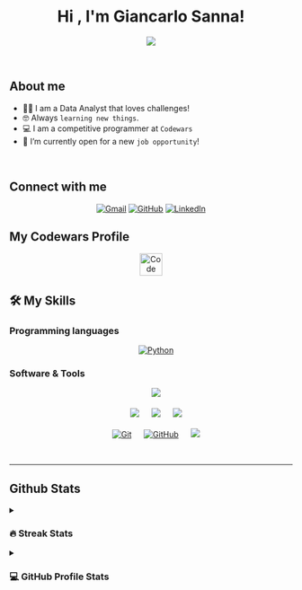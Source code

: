 <h1 align="center">Hi , I'm Giancarlo Sanna! </h1>
<p align="center">
  <a href="https://github.com/DenverCoder1/readme-typing-svg"><img src="https://readme-typing-svg.herokuapp.com?font=Time+New+Roman&color=%23C8BE25&size=25&center=true&vCenter=true&width=600&height=100&lines=Data+Analyst;5+kyu+@+codewars"></a>
</p>
<br>
	
## About me

- :technologist: I am a Data Analyst that loves challenges!
- :nerd_face: Always `learning new things`.
- :computer: I am a competitive programmer at `Codewars`
- :thinking: I’m currently open for a new `job opportunity`!

<br>


## Connect with me
<p align="center">
	<a href="mailto:G.Sanna@hotmail.de"><img img src="https://img.shields.io/badge/gmail-%23EA4335.svg?style=plastic&logo=gmail&logoColor=white" alt="Gmail"/></a>
	<a href="https://github.com/GiancarloSanna"><img src="https://img.shields.io/badge/github-%23181717.svg?style=plastic&logo=github&logoColor=white" alt="GitHub"/></a>
	<a href="https://www.linkedin.com/in/giancarlo-sanna/"><img src="https://img.shields.io/badge/linkedin-%230A66C2.svg?style=plastic&logo=linkedin&logoColor=white" alt="LinkedIn"/></a>
</p>


## My Codewars Profile

<p align="center">
  <a href="https://www.codewars.com/users/GiancarloSanna"><img src="https://docs.codewars.com/logo.svg" width = 40px heigh = 40px alt="Code Wars"/></a>

</p>



## 🛠️ My Skills

### Programming languages

<p align="center"> 
  &emsp;
   <a href="https://www.python.org" target="_blank">
    <img alt="Python" src="https://img.shields.io/badge/Python%20-%2314354C.svg?style=plastic&logo=python&logoColor=white">
  </a>
</p>


 ###  Software & Tools
 
<p align="center">
  &emsp;
    <a href="#"><img src="https://img.shields.io/badge/microsoftexcel-217346.svg?&style=plastic&logo=microsoftexcel&logoColor=white"/></a>
  <br>
  <br>
  &emsp;
    <a href="#"><img src="https://img.shields.io/badge/scikitlearn-F7931E.svg?&style=plastic&logo=scikitlearn&logoColor=white"/></a>
  &emsp;
    <a href="#"><img src="https://img.shields.io/badge/tableau-E97627.svg?&style=plastic&logo=tableau&logoColor=white"/></a>
  &emsp;
    <a href="#"><img src="https://img.shields.io/badge/pandas-150458.svg?&style=plastic&logo=pandas&logoColor=white"/></a>
  <br>
  <br>
  &emsp;
    <a href="#"><img alt="Git" src="https://img.shields.io/badge/Git%20-%23F05033.svg?style=plastic&logo=git&logoColor=white"></a>
  &emsp;
    <a href="#"><img alt="GitHub" src="https://img.shields.io/badge/github-%23181717.svg?style=plastic&logo=github&logoColor=white"></a>
  &emsp;
    <a href="#"><img src="https://img.shields.io/badge/mysql-%234479A1.svg?&style=plastic&logo=mysql&logoColor=white"/></a>
  
</p>



<br> 

---



## Github Stats

<details><summary><h3> 🔥 Streak Stats</h3></summary>

----	

<p align="center"><img src="https://github-readme-streak-stats.herokuapp.com/?user=GiancarloSanna&theme=tokyonight_duo" alt="GiancarloSanna" /></p>

</details>
  
<details><summary><h3>💻 GitHub Profile Stats</h3></summary>
----
	
<p align="center">
    <a href="https://github.com/anuraghazra/github-readme-stats">
	    <img alt="Giancarlo's Github Stats" src="https://github-readme-stats.vercel.app/api?username=GiancarloSanna&show_icons=true&count_private=true&locale=en&theme=tokyonight&layout=compact" height="230px"/></a>
	  <img src="https://github-readme-stats.vercel.app/api/top-langs?username=GiancarloSanna&langs_count=10&show_icons=true&locale=en&theme=tokyonight" alt="GiancarloSanna" height="230px"/>
<br/>

  <b>Note:</b> Top languages is only a metric of the languages my public code consists of and doesn't reflect experience or skill level.
  </p>
</details>
